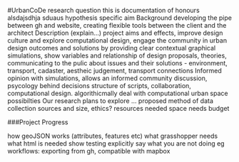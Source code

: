 #UrbanCoDe
research question
this is documentation of honours alsdajsdhja sduaus
hypothesis
specific aim
Background
developing the pipe between gh and website, creating flexible tools between the client and the architect
Description (explain...)
project aims and effects, improve design culture and explore computational design, engage the community in urban design outcomes and solutions by providing clear contextual graphical simulations, show variables and relationship of design proposals, theories, communicating to the pulic about issues and their solutions - environment, transport, cadaster, aestheic judgement, transport connections
Informed opinion with simulations, allows an informed community discussion, psycology behind decisions
structure of scripts,  collaboration, computational design. algorithicmally deal with computational urban space possibilties 
Our research plans to explore ... 
proposed method of data collection
sources and size, ethics?
resources needed
space needs 
budget

###Project Progress 

how geoJSON works (attributes, features etc)
what grasshopper needs
what html is needed
show testing
explicitly say what you are not doing
eg workflows: exporting from gh, compatible with mapbox
